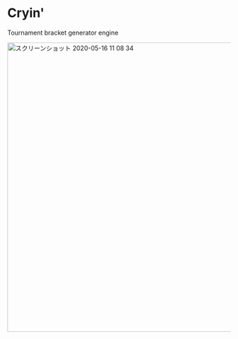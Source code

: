 # Cryin'
Tournament bracket generator engine

<img width="654" alt="スクリーンショット 2020-05-16 11 08 34" src="https://user-images.githubusercontent.com/41826375/82107840-a5f4db00-9765-11ea-8a81-89e6675fb946.png">

